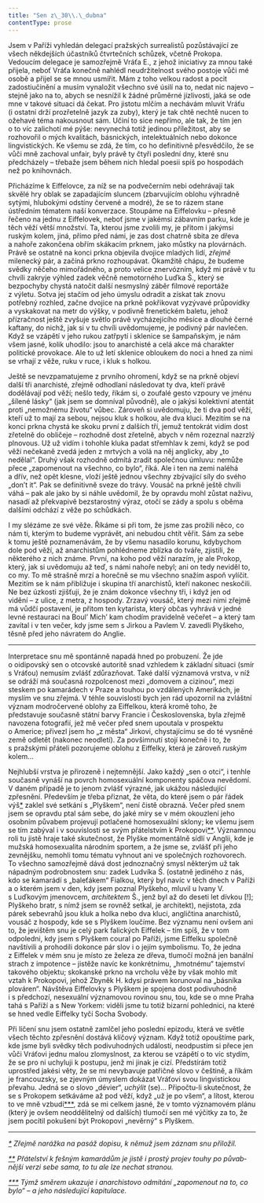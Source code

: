 ```yaml
---
title: "Sen z\_30\\.\_dubna"
contentType: prose
---
```


<section>

Jsem v Paříži vyhledán delegací pražských surrealistů pozůstávající ze všech někdejších účastníků čtvrtečních schůzek, včetně Prokopa. Vedoucím delegace je samozřejmě Vráťa E., z jehož iniciativy za mnou také přijela, neboť Vráťa konečně nahlédl neudržitelnost svého postoje vůči mé osobě a přijel se se mnou usmířit. Mám z toho velkou radost a pocit zadostiučinění a musím vynaložit všechno své úsilí na to, nedat nic najevo – stejně jako na to, abych se nesnížil k žádné průměrné jízlivosti, jaká se ode mne v takové situaci dá čekat. Pro jistotu mlčím a nechávám mluvit Vráťu (i ostatní drží prozřetelně jazyk za zuby), který je tak chtě nechtě nucen to ožehavé téma nakousnout sám. Učiní to sice nepřímo, ale tak, že tím jen o to víc zalichotí mé pýše: nevynechá totiž jedinou příležitost, aby se rozhovořil o mých kvalitách, básnických, intelektuálních nebo dokonce lingvistických. Ke všemu se zdá, že tím, co ho definitivně přesvědčilo, že se vůči mně zachoval unfair, byly právě ty čtyři poslední dny, které snu předcházely – třebaže jsem během nich hledal poesii spíš po hospodách než po knihovnách.

Přicházíme k Eiffelovce, za níž se na podvečerním nebi odehrávají tak skvělé hry oblak se zapadajícím sluncem (zbarvujícím oblohu výhradně sytými, hlubokými odstíny červené a modré), že se to rázem stane ústředním tématem naší konverzace. Stoupáme na Eiffelovku – přesně řečeno na jednu z Eiffelovek, neboť jsme v jakémsi zábavním parku, kde je těch věží větší množství. Ta, kterou jsme zvolili my, je přitom i jakýmsi ruským kolem, jiná, přímo před námi, je zas dost chatrně sbita ze dřeva a nahoře zakončena obřím skákacím prknem, jako můstky na plovárnách. Právě se ostatně na konci prkna objevila dvojice mladých lidí, _zřejmě_ milenecký pár, a začíná prkno rozhoupávat. Okamžitě chápu, že budeme svědky něčeho mimořádného, a proto velice znervózním, když mi právě v tu chvíli zakryje výhled zadek věčně nemotorného Luďka Š., který se bezpochyby chystá natočit další nesmyslný záběr filmové reportáže z výletu. Sotva jej stačím od jeho úmyslu odradit a získat tak znovu potřebný rozhled, začne dvojice na prkně pokřikovat vyzývavé průpovídky a vyskakovat na metr do výšky, v podivně frenetickém baletu, jehož přízračnost ještě zvyšuje světlo právě vycházejícího měsíce a dlouhé černé kaftany, do nichž, jak si v tu chvíli uvědomujeme, je podivný pár navlečen. Když se vzápětí v jeho rukou zatřpytí i sklenice se šampaňským, je nám všem jasné, kolik uhodilo: jsou to anarchisté a celá akce má charakter politické provokace. Ale to už letí sklenice obloukem do noci a hned za nimi se vrhají z věže, ruku v ruce, i kluk s holkou.

Ještě se nevzpamatujeme z prvního ohromení, když se na prkně objeví další tři anarchisté, zřejmě odhodlaní následovat ty dva, kteří právě dodělávají pod věží; nešlo tedy, říkám si, o zoufalé gesto vzpoury ve jménu „šílené lásky“ (jak jsem se domníval původně), ale o jakýsi kolektivní atentát proti „nemožnému životu“ vůbec. Zároveň si uvědomuju, že ti dva pod věží, kteří už to mají za sebou, nejsou kluk s holkou, ale dva kluci. Mezitím se na konci prkna chystá ke skoku první z dalších tří, jemuž tentokrát vidím dost zřetelně do obličeje – rozhodně dost zřetelně, abych v něm rozeznal nazrzlý plnovous. Už už vidím i tohohle kluka padat střemhlav k zemi, když se pod věží nečekaně zvedá jeden z mrtvých a volá na něj anglicky, aby „to nedělal“. Druhý však rozhodně odmítá zradit společnou úmluvu: nemůže přece „zapomenout na všechno, co bylo“, říká. Ale i ten na zemi naléhá a dřív, než opět klesne, vloží ještě jednou všechny zbývající síly do svého „don’t it“. Pak se definitivně sveze do trávy. Vousáč na prkně ještě chvíli váhá – pak ale jako by si náhle uvědomil, že by opravdu mohl zůstat naživu, nasadí až překvapivě bezstarostný výraz, otočí se zády a spolu s oběma dalšími odchází z věže po schůdkách.

I my slézáme ze své věže. Říkáme si při tom, že jsme zas prožili něco, co nám ti, kterým to budeme vyprávět, ani nebudou chtít věřit. Sám za sebe k tomu ještě poznamenávám, že by všemu nasadilo korunu, kdybychom dole pod věží, až anarchistům pohlédneme zblízka do tváře, zjistili, že některého z nich známe. První, na koho pod věží narazím, je ale Prokop, který, jak si uvědomuju až teď, s námi nahoře nebyl; ani on tedy neviděl to, co my. To mě strašně mrzí a horečně se mu všechno snažím aspoň vylíčit. Mezitím se k nám přibližuje i skupina tří anarchistů, kteří nakonec neskočili. Ne bez úzkosti zjišťuji, že je znám dokonce všechny tři, i když jen od vidění – z ulice, z metra, z hospody. Zrzavý vousáč, který mezi nimi zřejmě má vůdčí postavení, je přitom ten kytarista, který občas vyhrává v jedné levné restauraci na Boul’ Mich’ kam chodím pravidelně večeřet – a který tam zavítal i v ten večer, kdy jsme sem s Jirkou a Pavlem V. zavedli Plyškeho, těsně před jeho návratem do Anglie.

* * *

Interpretace snu mě spontánně napadá hned po probuzení. Že jde o oidipovský sen o otcovské autoritě snad vzhledem k základní situaci (smír s Vráťou) nemusím zvlášť zdůrazňovat. Také další významová vrstva, v níž se odráží má současná rozpolcenost mezi „domovem a cizinou“, mezi steskem po kamarádech v Praze a touhou po vzdálených Amerikách, je myslím ve snu zřejmá. V téhle souvislosti bych jen rád upozornil na zvláštní význam modročervené oblohy za Eiffelkou, která kromě toho, že představuje současně státní barvy Francie i Československa, byla zřejmě navozena fotografií, jež mě večer před snem upoutala v prospektu o Americe; přivezl jsem ho „z města“ Jirkovi, chystajícímu se do té vysněné země odletět (nakonec neodletí). Za povšimnutí stojí konečně i to, že s pražskými přáteli pozorujeme oblohu z Eiffelky, která je zároveň _ruským_ kolem…

Nejhlubší vrstva je přirozeně i nejtemnější. Jako každý „sen o otci“, i tenhle současně vynáší na povrch homosexuální komponenty spáčova nevědomí. V daném případě je to jenom zvlášť výrazné, jak ukážou následující zpřesnění. Především je třeba přiznat, že věta, do které jsem o pár řádek výš[\*](./resources/undefined) zaklel své setkání s „Plyškem“, není čistě obrazná. Večer před snem jsem se opravdu ptal sám sebe, do jaké míry se v mém okouzlení jeho osobním půvabem projevují potlačené homosexuální sklony; ke všemu jsem se tím zabýval i v souvislosti se svým přátelstvím k Prokopovi[\*\*](./resources/undefined). Významnou roli tu jistě hraje také skutečnost, že Plyške momentálně sídlí v Anglii, kde je mužská homosexualita národním sportem, a že jsme se, zvlášť při jeho zevnějšku, nemohli tomu tématu vyhnout ani ve společných rozhovorech. To všechno samozřejmě dává dost jednoznačný smysl některým už tak nápadným podrobnostem snu: zadek Ludvíka Š. (ostatně jediného z nás, kdo se kamarádí s „baleťákem“ Fialkou, který byl navíc v těch dnech v Paříži a o kterém jsem v den, kdy jsem poznal Plyškeho, mluvil u Ivany V. s Luďkovým jmenovcem, _architektem_ Š., jenž byl až do deseti let dívkou \[!\]; Plyškeho bratr, s nímž jsem se rovněž setkal, je architekt), nejistota, zda párek sebevrahů jsou kluk a holka nebo dva kluci, angličtina anarchistů, vousáč z hospody, kde se s Plyškem loučíme. Bez významu není ovšem ani to, že jevištěm snu je celý park falických Eiffelek – tím spíš, že v tom odpoledni, kdy jsem s Plyškem coural po Paříži, jsme Eiffelku společně navštívili a prohodili dokonce pár slov i o jejím symbolismu. To, že jedna z Eiffelek v mém snu je místo ze železa ze dřeva, tlumočí možná jen banální strach z impotence – jistěže navíc ke konkrétnímu, „hmotnému“ tajemství takového objektu; skokanské prkno na vrcholu věže by však mohlo mít vztah k Prokopovi, jehož Zbyněk H. kdysi právem korunoval na „básníka plováren“. Návštěva Eiffelovky s Plyškem je spojena dost podivuhodně i s předchozí, nesexuální významovou rovinou snu, tou, kde se o mne Praha tahá s Paříží a s New Yorkem: viděli jsme tu totiž bizarní pohlednici, na které se hned vedle Eiffelky tyčí Socha Svobody.

Při líčení snu jsem ostatně zamlčel jeho poslední epizodu, která ve světle všech těchto zpřesnění dostává klíčový význam. Když totiž opouštíme park, kde jsme byli svědky těch podivuhodných událostí, neodpustím si přece jen vůči Vráťovi jednu malou zlomyslnost, za kterou se vzápětí o to víc stydím, že se pro ni uchyluji k postupu, jenž mi jinak je cizí. Předstírám totiž uprostřed jakési věty, že se mi nevybavuje patřičné slovo v češtině, a říkám je francouzsky, se zjevným úmyslem dokázat Vráťovi svou lingvistickou převahu. Jedná se o slovo „dévier“, _uchýlit_ (se)… Připočtu-li skutečnost, že se s Prokopem setkáváme až pod věží, když „už je po všem“, a lítost, kterou to ve mně vzbudí[\*\*\*](./resources/undefined), zdá se mi celkem jasné, že v tomto významovém plánu (který je ovšem neoddělitelný od dalších) tlumočí sen mé výčitky za to, že jsem pocítil pokušení být Prokopovi „nevěrný“ s Plyškem.

* * *

_[\*](./resources/undefined) Zřejmě narážka na pasáž dopisu, k němuž jsem záznam snu přiložil._

_[\*\*](./resources/undefined) Přátelství k fešným kamarádům je jistě i prostý projev touhy po půvab­nější verzi sebe sama, to tu ale lze nechat stranou._

_[\*\*\*](./resources/undefined) Týmž směrem ukazuje i anarchistovo odmítání „zapomenout na to, co bylo“ – a jeho následující kapitulace._

</section>
